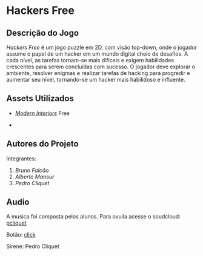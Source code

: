 # Hackers Free

## Descrição do Jogo

*Hackers Free* é um jogo puzzle em 2D, com visão top-down, onde o jogador assume o papel de um hacker em um mundo digital cheio de desafios. A cada nível, as tarefas tornam-se mais difíceis e exigem habilidades crescentes para serem concluídas com sucesso. O jogador deve explorar o ambiente, resolver enigmas e realizar tarefas de hacking para progredir e aumentar seu nível, tornando-se um hacker mais habilidoso e influente.

## Assets Utilizados

- *[Modern Interiors]([URL_DO_ASSET](https://limezu.itch.io/moderninteriors?download#google_vignette))* Free

- 

## Autores do Projeto

Integrantes:

1. *Bruno Falcão*
2. *Alberto Mansur*
3. *Pedro Cliquet*


## Audio

A musica foi composta pelos alunos. Para ovuila acesse o soudcloud:
[pcliquet]([pcliquet](https://soundcloud.com/pcliquet/hackers_free-trilha))

Botão:
[click](https://pixabay.com/pt/sound-effects/click-effect-86995/)

Sirene:
Pedro Cliquet
